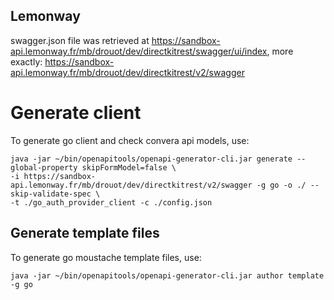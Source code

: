 ## Lemonway

swagger.json file was retrieved at https://sandbox-api.lemonway.fr/mb/drouot/dev/directkitrest/swagger/ui/index, more exactly: https://sandbox-api.lemonway.fr/mb/drouot/dev/directkitrest/v2/swagger

# Generate client
To generate go client and check convera api models, use:

```shell
java -jar ~/bin/openapitools/openapi-generator-cli.jar generate --global-property skipFormModel=false \
-i https://sandbox-api.lemonway.fr/mb/drouot/dev/directkitrest/v2/swagger -g go -o ./ --skip-validate-spec \
-t ./go_auth_provider_client -c ./config.json
```

## Generate template files
To generate go moustache template files, use:

````shell
java -jar ~/bin/openapitools/openapi-generator-cli.jar author template -g go
````